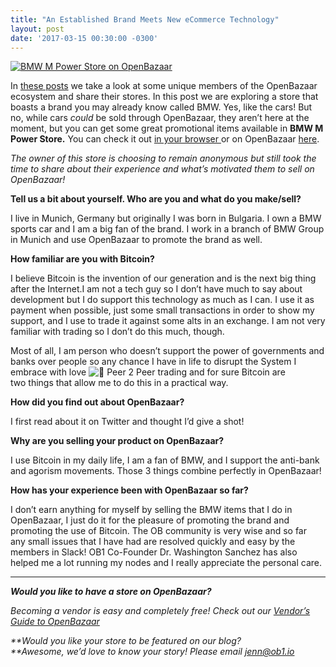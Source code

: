 ```yaml
---
title: "An Established Brand Meets New eCommerce Technology" 
layout: post
date: '2017-03-15 00:30:00 -0300'
---
```

        
[![BMW M Power Store on OpenBazaar](Screen-Shot-2017-03-14-at-10.51.26-AM.png)](Screen-Shot-2017-03-14-at-10.51.26-AM.png)

In [these posts](https://blog.openbazaar.org/category/ecosystem/#.WJi7LLYrKV4) we take a look at some unique members of the OpenBazaar ecosystem and share their stores. In this post we are exploring a store that boasts a brand you may already know called BMW. Yes, like the cars! But no, while cars _could_ be sold through OpenBazaar, they aren’t here at the moment, but you can get some great promotional items available in **BMW M Power Store.** You can check it out [in your browser ](https://duosear.ch/@bmwmpower)or on OpenBazaar [here](ob://3c5752ac73b1075112b09d969851bd5c93a52b9f).

_The owner of this store is choosing to remain anonymous but still took the time to share about their experience and what’s motivated them to sell on OpenBazaar!_

**Tell us a bit about yourself. Who are you and what do you make/sell?**

I live in Munich, Germany but originally I was born in Bulgaria. I own a BMW sports car and I am a big fan of the brand. I work in a branch of BMW Group in Munich and use OpenBazaar to promote the brand as well.

**How familiar are you with Bitcoin?**

I believe Bitcoin is the invention of our generation and is the next big thing after the Internet.I am not a tech guy so I don’t have much to say about development but I do support this technology as much as I can. I use it as payment when possible, just some small transactions in order to show my support, and I use to trade it against some alts in an exchange. I am not very familiar with trading so I don’t do this much, though.

Most of all, I am person who doesn’t support the power of governments and banks over people so any chance I have in life to disrupt the System I embrace with love ![🙂](https://s.w.org/images/core/emoji/2.4/svg/1f642.svg) Peer 2 Peer trading and for sure Bitcoin are two things that allow me to do this in a practical way.

**How did you find out about OpenBazaar?**

I first read about it on Twitter and thought I’d give a shot!

**Why are you selling your product on OpenBazaar?**

I use Bitcoin in my daily life, I am a fan of BMW, and I support the anti-bank and agorism movements. Those 3 things combine perfectly in OpenBazaar!

**How has your experience been with OpenBazaar so far?**

I don’t earn anything for myself by selling the BMW items that I do in OpenBazaar, I just do it for the pleasure of promoting the brand and promoting the use of Bitcoin. The OB community is very wise and so far any small issues that I have had are resolved quickly and easy by the members in Slack! OB1 Co-Founder Dr. Washington Sanchez has also helped me a lot running my nodes and I really appreciate the personal care.

* * *

_**Would you like to have a store on OpenBazaar?**_

_Becoming a vendor is easy and completely free! Check out our [Vendor’s Guide to OpenBazaar](https://blog.openbazaar.org/vendors-guide-to-openbazaar/)_

_**Would you like your store to be featured on our blog?  
**Awesome, we’d love to know your story! Please email [jenn@ob1.io](mailto:jenn@ob1.io)_